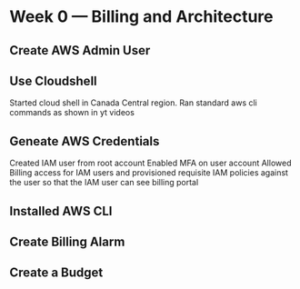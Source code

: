 # Week 0 — Billing and Architecture


## Create AWS Admin User

## Use Cloudshell
Started cloud shell in Canada Central region.
Ran standard aws cli commands as shown in yt videos

## Geneate AWS Credentials
Created IAM user from root account
Enabled MFA on user account
Allowed Billing access for IAM users and provisioned requisite IAM policies against the user so that the IAM user can see billing portal

## Installed AWS CLI

## Create Billing Alarm

## Create a Budget
